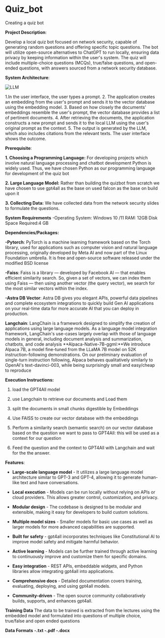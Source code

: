 # Quiz_bot
Creating a quiz bot

**Project Description**: 

Develop a local quiz bot focused on network security, capable of generating random questions and offering specific topic questions. The bot will utilize open-source alternatives to ChatGPT to run locally, ensuring data privacy by keeping information within the user's system. The quiz will include multiple-choice questions (MCQs), true/false questions, and open-ended questions, with answers sourced from a network security database.

**System Architecture**:

![LLM](https://github.com/Rohithkumar850/Quiz_bot/assets/68658502/3808af3e-8bb1-4ba4-b84f-96372b3bb000)



1.In the user interface, the user types a prompt. 
2. The application creates an embedding from the user's prompt and sends it to the vector database using the embedding model. 
3. Based on how closely the documents' embeddings resemble the user's prompt, the vector database provides a list of pertinent documents. 
4. After retrieving the documents, the application constructs a new prompt and sends it to the local LLM using the user's original prompt as the context. 
5. The output is generated by the LLM, which also includes citations from the relevant texts. The user interface shows the outcome.

**Prerequisite**:

**1. Choosing a Programming Language:**
For developing projects which involve natural language processing and chatbot development Python is widely used. Thus, we have chosen Python as our programming language for development of the quiz bot

**2. Large Language Model:**
Rather than building the quizbot from scratch we have chosen to use gpt4all as the base on used falcon as the base on build upon it 

**3. Collecting Data:**
We have collected data from the network security slides to formulate the questions.

**System Requirements**
-Operating System:
Windows 10 /11 
RAM: 12GB
Disk Space Required:4 GB

**Dependencies/Packages:**

**-Pytorch**: PyTorch is a machine learning framework based on the Torch library, used for applications such as computer vision and natural language processing, originally developed by Meta AI and now part of the Linux Foundation umbrella. It is free and open-source software released under the modified BSD license

**-Faiss**: Faiss is a library — developed by Facebook AI — that enables efficient similarity search. So, given a set of vectors, we can index them using Faiss — then using another vector (the query vector), we search for the most similar vectors within the index.

**-Astra DB Vector**: Astra DB gives you elegant APIs, powerful data pipelines and complete ecosystem integrations to quickly build Gen AI applications on your real-time data for more accurate AI that you can deploy in production.

**Langchain**: LangChain is a framework designed to simplify the creation of applications using large language models. As a language model integration framework, LangChain's use-cases largely overlap with those of language models in general, including document analysis and summarization, chatbots, and code analysis
**Alpaca-Native-7B-ggml:**We introduce Alpaca 7B, a model fine-tuned from the LLaMA 7B model on 52K instruction-following demonstrations. On our preliminary evaluation of single-turn instruction following, Alpaca behaves qualitatively similarly to OpenAI's text-davinci-003, while being surprisingly small and easy/cheap to reproduce

**Execution Instructions:**

1. load the GPT4All model

2. use Langchain to retrieve our documents and Load them

3. split the documents in small chunks digestible by Embeddings

4. Use FAISS to create our vector database with the embeddings

5. Perform a similarity search (semantic search) on our vector database based on the question we want to pass to GPT4All: this will be used as a context for our question

6. Feed the question and the context to GPT4All with Langchain and wait for the the answer.
   
**Features**:

- **Large-scale language model** - It utilizes a large language model architecture similar to GPT-3 and GPT-4, allowing it to generate human-like text and have conversations.

- **Local execution** - Models can be run locally without relying on APIs or cloud providers. This allows greater control, customization, and privacy.

- **Modular design** - The codebase is designed to be modular and extensible, making it easy for developers to build custom solutions.

- **Multiple model sizes** - Smaller models for basic use cases as well as larger models for more advanced capabilities are supported.

- **Built for safety** - gpt4all incorporates techniques like Constitutional AI to improve model safety and mitigate harmful behavior.

- **Active learning** - Models can be further trained through active learning to continuously improve and customize them for specific domains.

- **Easy integration** - REST APIs, embeddable widgets, and Python libraries allow integrating gpt4all into applications.

- **Comprehensive docs** - Detailed documentation covers training, evaluating, deploying, and using gpt4all models.

- **Community-driven** - The open source community collaboratively builds, supports, and enhances gpt4all.

**Training Data**
The data to be trained is extracted from the lectures using the embedded model and formulated into questions of multiple choice, true/false and open ended questions

**Data Formats**
**-.txt
-.pdf
-.docx**

